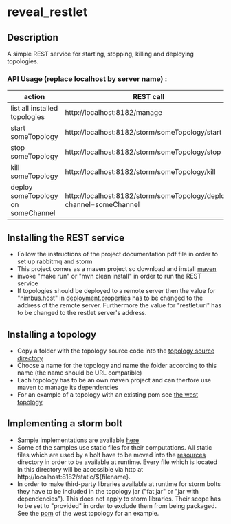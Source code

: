 # reveal_restlet

## Description
A simple REST service for starting, stopping, killing and deploying topologies.
### API Usage (replace localhost by server name) :
action  | REST call
------------- | -------------
list all installed topologies | http://localhost:8182/manage
start someTopology  | http://localhost:8182/storm/someTopology/start
stop someTopology  | http://localhost:8182/storm/someTopology/stop
kill someTopology  | http://localhost:8182/storm/someTopology/kill
deploy someTopology on someChannel | http://localhost:8182/storm/someTopology/deploy?channel=someChannel

## Installing the REST service
* Follow the instructions of the project documentation pdf file in order to set up rabbitmq and storm
* This project comes as a maven project so download and install [maven](http://maven.apache.org/download.cgi)
* invoke "make run" or "mvn clean install" in order to run the REST service
* If topologies should be deployed to a remote server then the value for "nimbus.host" in [deployment.properties](../master/deployment.properties) has to be changed to the address of the remote server.
Furthermore the value for "restlet.url" has to be changed to the restlet server's address.


## Installing a topology
* Copy a folder with the topology source code into the [topology source directory](../master/topology_src)
* Choose a name for the topology and name the folder according to this name (the name should be URL compatible)
* Each topology has to be an own maven project and can therfore use maven to manage its dependencies
* For an example of a topology with an existing pom see [the west topology](https://github.com/nico1510/westTopology)

## Implementing a storm bolt
* Sample implementations are available [here](https://github.com/nico1510/westTopology/tree/master/src/main/java/uniko/west/westtopology/bolts)
* Some of the samples use static files for their computations. All static files which are used by a bolt have to be moved into the [resources](../master/resources) directory in order to be available at runtime. Every file which is located in this directory will be accessible via http at http://localhost:8182/static/${filename}. 
* In order to make third-party libraries available at runtime for storm bolts they have to be included in the 
topology jar ("fat jar" or "jar with dependencies"). This does not apply to storm libraries. Their scope has to
be set to "provided" in order to exclude them from being packaged. See the [pom](https://github.com/nico1510/westTopology/blob/master/pom.xml) of the west topology for an example.
